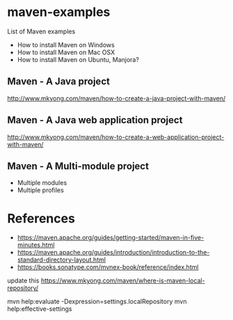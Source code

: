 # maven-examples
List of Maven examples

- How to install Maven on Windows
- How to install Maven on Mac OSX
- How to install Maven on Ubuntu, Manjora?

## Maven - A Java project
http://www.mkyong.com/maven/how-to-create-a-java-project-with-maven/

## Maven - A Java web application project
http://www.mkyong.com/maven/how-to-create-a-web-application-project-with-maven/

## Maven - A Multi-module project


- Multiple modules
- Multiple profiles


# References
- https://maven.apache.org/guides/getting-started/maven-in-five-minutes.html
- https://maven.apache.org/guides/introduction/introduction-to-the-standard-directory-layout.html
- https://books.sonatype.com/mvnex-book/reference/index.html


update this 
https://www.mkyong.com/maven/where-is-maven-local-repository/

mvn help:evaluate -Dexpression=settings.localRepository
mvn help:effective-settings
